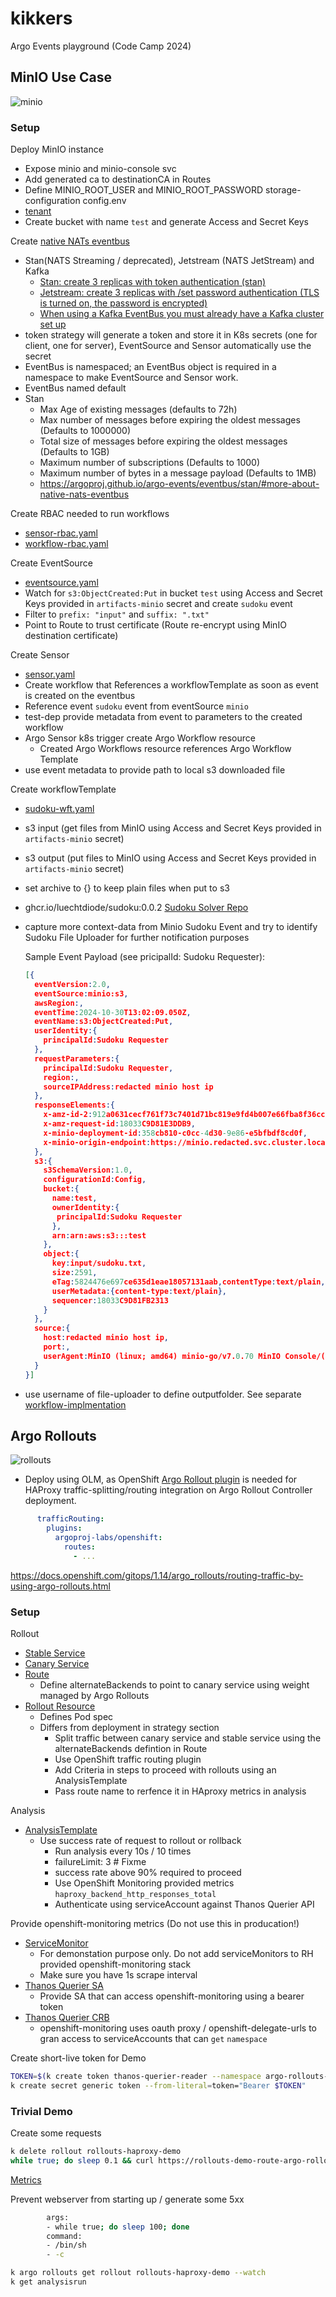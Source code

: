 # kikkers

Argo Events playground (Code Camp 2024)

## MinIO Use Case

![minio](minio.drawio.png "minio")

### Setup

Deploy MinIO instance

* Expose minio and minio-console svc
* Add generated ca to destinationCA in Routes
* Define MINIO_ROOT_USER and MINIO_ROOT_PASSWORD storage-configuration config.env
* [tenant](https://github.com/baloise-incubator/code-camp-apps/blob/master/argo-events-playground-test/minio-tenant.yaml)
* Create bucket with name `test` and generate Access and Secret Keys

Create [native NATs eventbus](https://github.com/baloise-incubator/code-camp-apps/blob/master/argo-events-playground-test/kustomization.yaml#L9)

* Stan(NATS Streaming / deprecated), Jetstream (NATS JetStream) and Kafka
  * [Stan: create 3 replicas with token authentication (stan)](https://argoproj.github.io/argo-events/eventbus/stan/)
  * [Jetstream: create 3 replicas with /set password authentication (TLS is turned on, the password is encrypted)](https://argoproj.github.io/argo-events/eventbus/jetstream/)
  * [When using a Kafka EventBus you must already have a Kafka cluster set up](https://argoproj.github.io/argo-events/eventbus/kafka/)
* token strategy will generate a token and store it in K8s secrets (one for client, one for server), EventSource and Sensor automatically use the secret
* EventBus is namespaced; an EventBus object is required in a namespace to make EventSource and Sensor work.
* EventBus named default
* Stan
  * Max Age of existing messages (defaults to 72h)
  * Max number of messages before expiring the oldest messages (Defaults to 1000000)
  * Total size of messages before expiring the oldest messages (Defaults to 1GB)
  * Maximum number of subscriptions (Defaults to 1000)
  * Maximum number of bytes in a message payload (Defaults to 1MB)
  * https://argoproj.github.io/argo-events/eventbus/stan/#more-about-native-nats-eventbus

Create RBAC needed to run workflows

* [sensor-rbac.yaml](https://github.com/baloise-incubator/code-camp-apps/blob/master/argo-events-playground-test/sensor-rbac.yaml)
* [workflow-rbac.yaml](https://github.com/baloise-incubator/code-camp-apps/blob/master/argo-events-playground-test/workflow-rbac.yaml)

Create EventSource

* [eventsource.yaml](https://github.com/baloise-incubator/code-camp-apps/blob/master/argo-events-playground-test/eventsource.yaml)
* Watch for `s3:ObjectCreated:Put` in bucket `test` using Access and Secret Keys provided in `artifacts-minio` secret and create `sudoku` event
* Filter to `prefix: "input"` and `suffix: ".txt"`
* Point to Route to trust certificate (Route re-encrypt using MinIO destination certificate)

Create Sensor

* [sensor.yaml](https://github.com/baloise-incubator/code-camp-apps/blob/master/argo-events-playground-test/sensor.yaml)
* Create workflow that References a workflowTemplate as soon as event is created on the eventbus
* Reference event `sudoku` event from eventSource `minio`
* test-dep provide metadata from event to parameters to the created workflow
* Argo Sensor k8s trigger create Argo Workflow resource
  * Created Argo Workflows resource references Argo Workflow Template
* use event metadata to provide path to local s3 downloaded file

Create workflowTemplate

* [sudoku-wft.yaml](https://github.com/baloise-incubator/code-camp-apps/blob/master/argo-events-playground-test/sudoku-wft.yaml)
* s3 input (get files from MinIO using Access and Secret Keys provided in `artifacts-minio` secret)
* s3 output (put files to MinIO using Access and Secret Keys provided in `artifacts-minio` secret)
* set archive to {} to keep plain files when put to s3
* ghcr.io/luechtdiode/sudoku:0.0.2 [Sudoku Solver Repo](https://github.com/luechtdiode/sudoku)
* capture more context-data from Minio Sudoku Event and try to identify Sudoku File Uploader for further notification purposes
  
  Sample Event Payload (see pricipalId: Sudoku Requester):
  ```json
  [{
    eventVersion:2.0,
    eventSource:minio:s3,
    awsRegion:,
    eventTime:2024-10-30T13:02:09.050Z,
    eventName:s3:ObjectCreated:Put,
    userIdentity:{
      principalId:Sudoku Requester
    },
    requestParameters:{
      principalId:Sudoku Requester,
      region:,
      sourceIPAddress:redacted minio host ip
    },
    responseElements:{
      x-amz-id-2:912a0631cecf761f73c7401d71bc819e9fd4b007e66fba8f36cc12235413475e,
      x-amz-request-id:18033C9D81E3DDB9,
      x-minio-deployment-id:358cb810-c0cc-4d30-9e86-e5bfbdf8cd0f,
      x-minio-origin-endpoint:https://minio.redacted.svc.cluster.local
    },
    s3:{
      s3SchemaVersion:1.0,
      configurationId:Config,
      bucket:{
        name:test,
        ownerIdentity:{
         principalId:Sudoku Requester
        },
        arn:arn:aws:s3:::test
      },
      object:{
        key:input/sudoku.txt,
        size:2591,
        eTag:5824476e697ce635d1eae18057131aab,contentType:text/plain,
        userMetadata:{content-type:text/plain},
        sequencer:18033C9D81FB2313
      }
    },
    source:{
      host:redacted minio host ip,
      port:,
      userAgent:MinIO (linux; amd64) minio-go/v7.0.70 MinIO Console/(dev)
    }
  }]
  ```
* use username of file-uploader to define outputfolder. See separate [workflow-implmentation](https://github.com/luechtdiode/mk8-argo/tree/mk8-128/argo-events-playground-test)

## Argo Rollouts

![rollouts](rollouts.png "rollouts")


* Deploy using OLM, as OpenShift [Argo Rollout plugin](https://argo-rollouts.readthedocs.io/en/stable/plugins/) is needed for HAProxy traffic-splitting/routing integration on Argo Rollout Controller deployment.

```yaml
      trafficRouting:
        plugins:
          argoproj-labs/openshift:
            routes:
              - ...
```

<https://docs.openshift.com/gitops/1.14/argo_rollouts/routing-traffic-by-using-argo-rollouts.html>

### Setup

Rollout

* [Stable Service](https://github.com/baloise-incubator/code-camp-apps/blob/master/argo-rollouts-playground-test/haproxy-stable-svc.yaml)
* [Canary Service](https://github.com/baloise-incubator/code-camp-apps/blob/master/argo-rollouts-playground-test/haproxy-canary-svc.yaml)
* [Route](https://github.com/baloise-incubator/code-camp-apps/blob/master/argo-rollouts-playground-test/haproxy-route.yaml)
  * Define alternateBackends to point to canary service using weight managed by Argo Rollouts
* [Rollout Resource](https://github.com/baloise-incubator/code-camp-apps/blob/master/argo-rollouts-playground-test/haproxy-rollout.yaml)
  * Defines Pod spec
  * Differs from deployment in strategy section
    * Split traffic between canary service and stable service using the alternateBackends defintion in Route
    * Use OpenShift traffic routing plugin
    * Add Criteria in steps to proceed with rollouts using an AnalysisTemplate
    * Pass route name to rerfence it in HAproxy metrics in analysis

Analysis

* [AnalysisTemplate](https://github.com/baloise-incubator/code-camp-apps/blob/master/argo-rollouts-playground-test/haproxy-analysistemplate.yaml)
  * Use success rate of request to rollout or rollback
    * Run analysis every 10s / 10 times
    * failureLimit: 3 # Fixme
    * success rate above 90% required to proceed
    * Use OpenShift Monitoring provided metrics `haproxy_backend_http_responses_total`
    * Authenticate using serviceAccount against Thanos Querier API

Provide openshift-monitoring metrics (Do not use this in producation!)

* [ServiceMonitor](https://github.com/baloise-incubator/code-camp-apps/blob/master/argo-rollouts-playground-test/servicemonitor.yaml)
  * For demonstation purpose only. Do not add serviceMonitors to RH provided openshift-monitoring stack
  * Make sure you have 1s scrape interval
* [Thanos Querier SA](https://github.com/baloise-incubator/code-camp-apps/blob/master/argo-rollouts-playground-test/haproxy-thanos-querier-reader-sa.yaml)
  * Provide SA that can access openshift-monitoring using a bearer token
* [Thanos Querier CRB](https://github.com/baloise-incubator/code-camp-apps/blob/master/argo-rollouts-playground-test/haproxy-thanos-querier-reader-crb.yaml)
  * openshift-monitoring uses oauth proxy / openshift-delegate-urls to gran access to serviceAccounts that can `get` `namespace`


Create short-live token for Demo

```bash
TOKEN=$(k create token thanos-querier-reader --namespace argo-rollouts-playground-test --duration 60m)
k create secret generic token --from-literal=token="Bearer $TOKEN"
```

### Trivial Demo

Create some requests

```bash
k delete rollout rollouts-haproxy-demo
while true; do sleep 0.1 && curl https://rollouts-demo-route-argo-rollouts-playground-test.apps.baloise.dev -I; done
```

[Metrics](https://console.baloise.dev/monitoring/query-browser?query0=sum%28%0A++++++++++++rate%28%0A++++++++++++++haproxy_backend_http_responses_total%7Broute%3D%22rollouts-demo-route%22%2Ccode%21%7E%22%5B4-5%5D.*%22%7D%5B10s%5D%0A++++++++++++%29%0A++++++++++%29%0A++++++++++%2F%0A++++++++++sum%28%0A++++++++++++rate%28%0A++++++++++++++haproxy_backend_http_responses_total%7Broute%3D%22rollouts-demo-route%22%7D%5B10s%5D%0A++++++++++++%29%0A++++++++++%29)

Prevent webserver from starting up / generate some 5xx

```bash
        args:
        - while true; do sleep 100; done
        command:
        - /bin/sh
        - -c
```

```bash
k argo rollouts get rollout rollouts-haproxy-demo --watch
k get analysisrun
```
